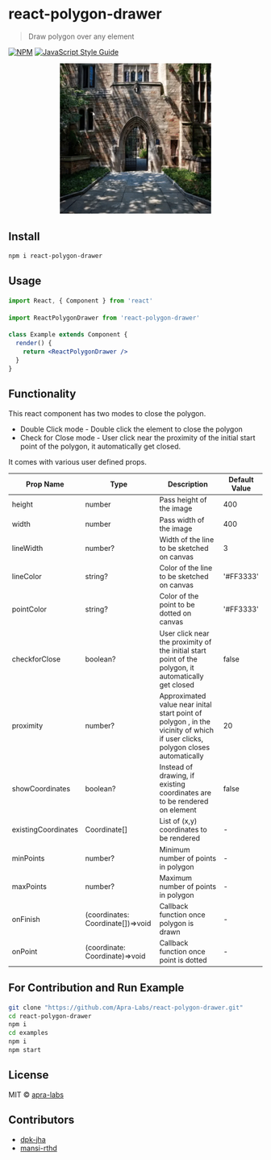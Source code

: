 # react-polygon-drawer

> Draw polygon over any element

[![NPM](https://img.shields.io/npm/v/react-polygon-drawer.svg)](https://www.npmjs.com/package/react-polygon-drawer) [![JavaScript Style Guide](https://img.shields.io/badge/code_style-standard-brightgreen.svg)](https://standardjs.com)

<p align="center"><img src="example\src\Demo.gif" width="300"/></p>

## Install

```bash
npm i react-polygon-drawer
```

## Usage

```jsx
import React, { Component } from 'react'

import ReactPolygonDrawer from 'react-polygon-drawer'

class Example extends Component {
  render() {
    return <ReactPolygonDrawer />
  }
}
```
## Functionality
This react component has two modes to close the polygon. 
* Double Click mode - Double click the element to close the polygon
* Check for Close mode - User click near the proximity of the initial start point of the polygon, it automatically get closed.

It comes with various user defined props.

|Prop Name|Type|Description|Default Value|
|--|-------|---------|------|
|height|number|Pass height of the image|400|
|width|number|Pass width of the image|400|
|lineWidth|number?|Width of the line to be sketched on canvas|3|
|lineColor|string?|Color of the line to be sketched on canvas|'#FF3333'|
|pointColor|string?|Color of the point to be dotted on canvas|'#FF3333'|
|checkforClose|boolean?|User click near the proximity of the initial start point of the polygon, it automatically get closed|false|
|proximity|number?|Approximated value near inital start point of polygon , in the vicinity of which if user clicks, polygon closes automatically|20|
|showCoordinates|boolean?|Instead of drawing, if existing coordinates are to be rendered on element|false|
|existingCoordinates|Coordinate[]|List of (x,y) coordinates to be rendered|-|
|minPoints|number?|Minimum number of points in polygon|-|
|maxPoints|number?|Maximum number of points in polygon|-|
|onFinish|(coordinates: Coordinate[])=>void|Callback function once polygon is drawn|-|
|onPoint|(coordinate: Coordinate)=>void|Callback function once point is dotted|-|

## For Contribution and Run Example
```bash
git clone "https://github.com/Apra-Labs/react-polygon-drawer.git"
cd react-polygon-drawer
npm i
cd examples
npm i
npm start
```

## License

MIT © [apra-labs](https://github.com/Apra-Labs)


## Contributors

* [dpk-jha](https://github.com/dpk-jha)
* [mansi-rthd](https://github.com/mansirthd)
